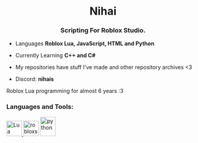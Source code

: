 <h1 align="center">Nihai</h1>
<h3 align="center">Scripting For Roblox Studio.</h3>

- Languages **Roblox Lua, JavaScript, HTML and Python**
  
- Currently Learning **C++ and C#**

- My repositories have stuff I've made and other repository archives <3

- Discord: **nihais**

Roblox Lua programming for almost 6 years :3

<h3 align="left">Languages and Tools:</h3>
<p align="left"> <a href="https://www.lua.org" target="_blank" rel="noreferrer"> <img src="https://www.lua.org/images/logo.png" alt="Lua" width="40" height="40"/> </a> <a href="https://www.roblox.com/home" target="_blank" rel="noreferrer"> <img src="https://create.roblox.com/825e3bc5158970a7faf2ab1dadf497d09abf8603/assets/common/studio_logo_blue.png" alt="robloxstudio" width="40" height="40"/></a> <a href="https://www.python.org" target="_blank" rel="noreferrer"> <img src="https://s3.dualstack.us-east-2.amazonaws.com/pythondotorg-assets/media/community/logos/python-logo-only.png" alt="python" width="40" height="50"/>
